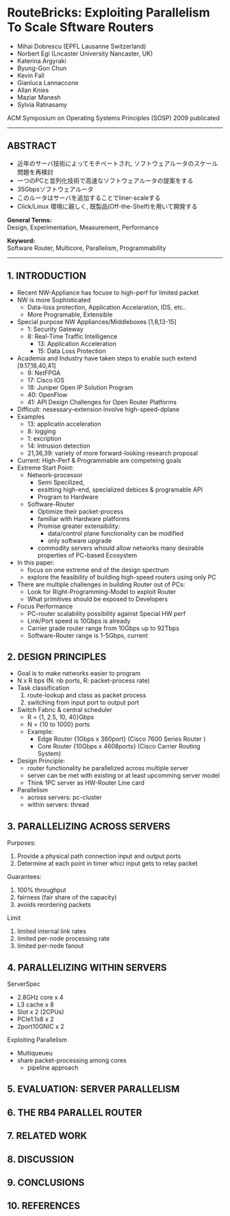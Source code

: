 
# RouteBricks: Exploiting Parallelism To Scale Sftware Routers

- Mihai Dobrescu (EPFL Lausanne Switzerland)
- Norbert Egi (Lncaster University Nancaster, UK)
- Katerina Argyraki
- Byung-Gon Chun
- Kevin Fall
- Gianluca Lannaccone
- Allan Knies
- Maziar Manesh
- Sylvia Ratnasamy

ACM Symposium on Operating Systems Principles (SOSP) 2009 publicated

---
## ABSTRACT

- 近年のサーバ技術によってモチベートされ,
  ソフトウェアルータのスケール問題を再検討
- 一つのPCと並列化技術で高速なソフトウェアルータの提案をする
- 35Gbpsソフトウェアルータ
- このルータはサーバを追加することでliner-scaleする
- Click/Linux 環境に親しく, 既製品(Off-the-Shelf)を用いて開発する

**General Terms:**<br>
Design, Experimentation, Measurement, Performance

**Keyword:**<br>
Software Router, Multicore, Parallelism, Programmability

---
## 1. INTRODUCTION

- Recent NW-Appliance has focuse to high-perf for limited packet
- NW is more Sophisticated
	- Data-loss protection, Application Accelaration, IDS, etc..
	- More Programable, Extensible
- Special purpose NW Appliances/Middleboxes [1,8,13-15]
	- 1: Security Gateway
  - 8: Real-Time Traffic Intelligence
	- 13: Application Acceleration
	- 15: Data Loss Protection
- Academia and Industry have taken steps to enable such extend [9.17,18,40,41]
	- 9: NetFPGA
	- 17: Cisco IOS
	- 18: Juniper Open IP Solution Program
	- 40: OpenFlow
	- 41: API Design Challenges for Open Router Platforms
- Difficult: nesessary-extension involve high-speed-dplane
- Examples
	- 13: applicatin acceleration
	- 8: logging
	- 1: excription
	- 14: Intrusion detection
	- 21,36,39: variety of more forward-looking research proposal
- Current: High-Perf & Programmable are competeing goals
- Extreme Start Point:
	- Network-processor
		- Semi Specilized,
		- exsitting high-end, specialized debices & programable API
		- Program to Hardware
	- Software-Router
		- Optimize their packet-process
		- familiar with Hardware platforms
		- Promise greater extensibility:
			- data/control plane functionality can be modified
			- only software upgrade
		- commodity servers whould allow networks
		  many desirable properties of PC-based Ecosystem
- In this paper:
	- focus on one extreme end of the design spectrum
	- explore the feasibility of building high-speed routers using only PC
- There are multiple challenges in building Router out of PCs:
	- Look for Right-Programming-Model to exploit Router
	- What primitives should be exposed to Developers
- Focus Performance
	- PC-router scalability possibility against Special HW perf
	- Link/Port speed is 10Gbps is already
	- Carrier grade router range from 10Gbps up to 92Tbps
	- Software-Router range is 1-5Gbps, current


## 2. DESIGN PRINCIPLES

- Goal is to make networks easier to program
- N x R bps (N: nb ports, R: packet-process rate)
- Task classification
	1. route-lookup and class as packet process
	2. switching from input port to output port
- Switch Fabric & central scheduler
	- R = {1, 2.5, 10, 40}Gbps
	- N = {10 to 1000} ports
	- Example:
		- Edge Router {1Gbps x 360port} (Cisco 7600 Series Router )
		- Core Router {10Gbps x 4608ports} (Cisco Carrier Routing System)
- Design Principle:
	- router functionality be parallelized across multiple server
	- server can be met with existing or at least upcomming server model
	- Think 1PC server as HW-Router Line card
- Parallelism
	- across servers: pc-cluster
	- within servers: thread

## 3. PARALLELIZING ACROSS SERVERS

Purposes:
1. Provide a physical path connection input and output ports
2. Determine at each point in timer whici input gets to relay packet

Guarantees:
1. 100% throughput
2. fairness (fair share of the capacity)
3. avoids reordering packets

Limit
1. limited internal link rates
2. limited per-node processing rate
3. limited per-node fanout

## 4. PARALLELIZING WITHIN SERVERS

ServerSpec
- 2.8GHz core x 4
- L3 cache x 8
- Slot x 2 (2CPUs)
- PCIe1.1x8 x 2
- 2port10GNIC x 2

Exploiting Parallelism
- Multiqueueu
- share packet-processing among cores
	- pipeline approach


## 5. EVALUATION: SERVER PARALLELISM
## 6. THE RB4 PARALLEL ROUTER
## 7. RELATED WORK
## 8. DISCUSSION
## 9. CONCLUSIONS
## 10. REFERENCES




